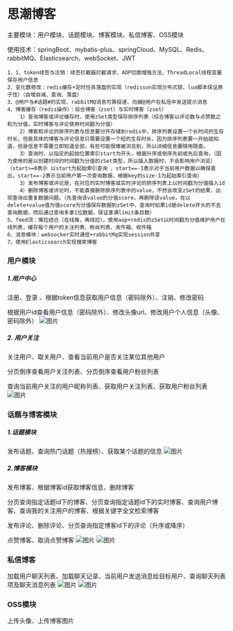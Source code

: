 # 思潮博客
主要模块：用户模块、话题模块、博客模块、私信博客、OSS模块

使用技术：springBoot、mybatis-plus、springCloud、MySQL、Redis、rabbitMQ、Elasticsearch、webSocket、JWT
```
1、1、token续签与注销：续签拦截器拦截请求、AOP切面增强方法、ThreadLocal线程变量保存用户信息
2、变化数修改：redis缓存+定时任务落盘的实现（redisson实现分布式锁、lua脚本保证原子性）（自增自减、查询、落盘）
3、@用户与#话题#的实现、rabbitMQ消息可靠投递、向被@用户在私信中发送提示消息
4、博客缓存（redis操作）：综合博客（zset）与实时博客（zset）
	1）查询博客或评论缓存时，使用zSet类型保存排序列表（综合博客以评论数与点赞数之和为分值，实时博客与评论使用时间戳为分值）
	2）博客和评论的排序列表与信息要分开存储到redis中，排序列表设置一个长时间的生存时长，但是具体的博客与评论信息只需要设置一个短的生存时长，因为排序列表要一开始就知道，但是信息不需要立即知道全部，有些可能很难被浏览到，所以详细信息要随用随查。
	3）查询时，以指定的起始位置索引start为开头，根据升序或倒序先前或先后查询，（因为使用的是以创建时间的时间戳为分值的zSet类型，所以插入数据时，不会影响用户浏览）（start>=0表示 以start为起始索引查询 ，start==-1表示对于当前用户数据以确保查出，start==-2表示当前用户第一次查询数据，根据key的size-1为起始索引查询）
	3）发布博客或评论是，在对应的实时博客或实时评论的排序列表上以时间戳为分值插入id
	4）删除博客或评论时，不能直接删除排序列表中的value，不然会改变zSet的结果，出现查询出重复数据问题。（先查询该value的分值score，再删除该value，在以delete+value值为值score为分值保存数据到zSet中，查询时如果id是delete开头的不去查询数据，而后通过查询多拿1位数据，保证拿满limit条目数）
5、feed流：推拉结合（在线推，离线拉），使用aop+redis的zSet以时间戳为分值维护用户在线列表，缓存每个用户的关注列表、粉丝列表、发件箱、收件箱
6、消息模块：websocker实时通信+rabbitMq实现session共享
7、使用Elasticsearch实现搜索博客
```

### 用户模块

##### 1.用户中心

注册、登录 、根据token信息获取用户信息（密码除外）、注销、修改密码

根据用户id查看用户信息（密码除外）、修改头像url、修改用户个人信息（头像、密码除外）
![图片](https://github.com/jzmr/sichao_parent/assets/81701868/80f465bb-905e-4954-bccd-1eaef28ec712)

##### 2. 用户关注

关注用户、取关用户、查看当前用户是否关注某位其他用户

分页倒序查看用户关注列表、分页倒序查看用户粉丝列表

查询当前用户关注的用户昵称列表、获取用户关注列表、获取用户粉丝列表
![图片](https://github.com/jzmr/sichao_parent/assets/81701868/b8773067-d59c-46db-bc25-57c41353eae7)

### 话题与博客模块

##### 1.话题模块

发布话题、查询热门话题（热搜榜）、获取某个话题的信息
![图片](https://github.com/jzmr/sichao_parent/assets/81701868/ff9e802d-be1a-422a-af2a-2133042f08db)

##### 2.博客模块

发布博客、根据博客id获取博客信息、删除博客

分页查询指定话题id下的博客、分页查询指定话题id下的实时博客、查询用户博客、查询我的关注用户的博客、根据关键字全文检索博客

发布评论、删除评论、分页查询指定博客id下的评论（升序或降序）

点赞博客、取消点赞博客
![图片](https://github.com/jzmr/sichao_parent/assets/81701868/74ac98a0-2bad-41de-9187-b2c4980afe16)
![图片](https://github.com/jzmr/sichao_parent/assets/81701868/1dfb1fca-323a-43a1-9540-91ee0c4ea041)

### 私信博客

加载用户聊天列表、加载聊天记录、当前用户发送消息给目标用户、查询聊天列表项及聊天消息列表
![图片](https://github.com/jzmr/sichao_parent/assets/81701868/330ba3e0-68c1-4796-98b5-cc360acbbed7)
![图片](https://github.com/jzmr/sichao_parent/assets/81701868/0c0f1e93-5596-43eb-a52c-62bc128de746)

### OSS模块

上传头像、上传博客图片
